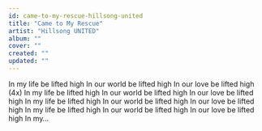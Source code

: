 ```yaml
---
id: came-to-my-rescue-hillsong-united
title: "Came to My Rescue"
artist: "Hillsong UNITED"
album: ""
cover: ""
created: ""
updated: ""
---
```


In my life be lifted high
In our world be lifted high
In our love be lifted high (4x)
In my life be lifted high
In our world be lifted high
In our love be lifted high
In my life be lifted high
In our world be lifted high
In our love be lifted high
In my life be lifted high
In our world be lifted high
In our love be lifted high
In my…